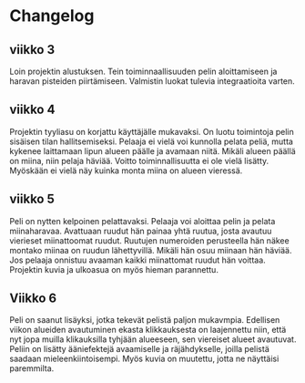 # Changelog

## viikko 3

Loin projektin alustuksen. Tein toiminnaallisuuden pelin aloittamiseen ja haravan pisteiden piirtämiseen. Valmistin luokat tulevia integraatioita varten. 
 
## viikko 4

Projektin tyyliasu on korjattu käyttäjälle mukavaksi. On luotu toimintoja pelin sisäisen tilan hallitsemiseksi. Pelaaja ei vielä voi kunnolla pelata peliä, mutta kykenee laittamaan lipun alueen päälle ja avamaan niitä. Mikäli alueen päällä on miina, niin pelaja häviää. Voitto toiminnallisuutta ei ole vielä lisätty. Myöskään ei vielä näy kuinka monta miina on alueen vieressä.

## viikko 5

Peli on nytten kelpoinen pelattavaksi. Pelaaja voi aloittaa pelin ja pelata miinaharavaa. Avattuaan ruudut hän painaa yhtä ruutua, josta avautuu vierieset miinattoomat ruudut. Ruutujen numeroiden perusteella hän näkee montako miinaa on ruudun lähettyvillä. Mikäli hän osuu miinaan hän häviää. Jos pelaaja onnistuu avaaman kaikki miinattomat ruudut hän voittaa. Projektin kuvia ja ulkoasua on myös hieman parannettu.

## Viikko 6

Peli on saanut lisäyksi, jotka tekevät pelistä paljon mukavmpia. Edellisen viikon alueiden avautuminen ekasta klikkauksesta on laajennettu niin, että nyt jopa muilla klikauksilla tyhjään alueeseen, sen viereiset alueet avautuvat. Peliin on lisätty ääniefektejä avaamiselle ja räjähdykselle, joilla pelistä saadaan mieleenkiintoisempi. Myös kuvia on muutettu, jotta ne näyttäisi paremmilta.
